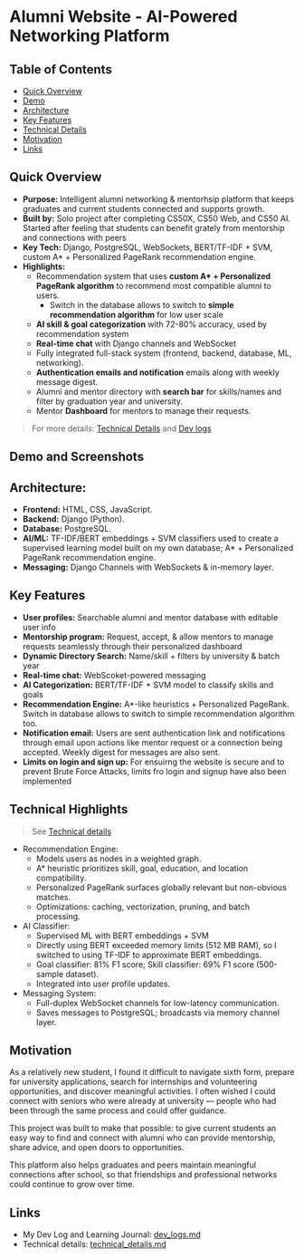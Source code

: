 # Alumni Website - AI-Powered Networking Platform
## Table of Contents
- [Quick Overview](#quick-overview)
- [Demo](#demo-and-screenshots)
- [Architecture](#architecture)
- [Key Features](#key-features)
- [Technical Details](#technical-highlights)
- [Motivation](#motivation)
- [Links](#links)
## Quick Overview
- **Purpose:** Intelligent alumni networking & mentorhsip platform that keeps graduates and current students connected and supports growth.
- **Built by:** Solo project after completing CS50X, CS50 Web, and CS50 AI. Started after feeling that students can benefit grately from mentorship and connections with peers
- **Key Tech:** Django, PostgreSQL, WebSockets, BERT/TF-IDF + SVM, custom A* + Personalized PageRank recommendation engine.
- **Highlights:**
    - Recommendation system that uses **custom A\* + Personalized PageRank algorithm** to recommend most compatible alumni to users.
        - Switch in the database allows to switch to **simple recommendation algorithm** for low user scale
    - **AI skill & goal categorization** with 72-80% accuracy, used by recommendation system
    - **Real-time chat** with Django channels and WebSocket
    - Fully integrated full-stack system (frontend, backend, database, ML, networking).
    - **Authentication emails and notification** emails along with weekly message digest.
    - Alumni and mentor directory with **search bar** for skills/names and filter by graduation year and university.
    - Mentor **Dashboard** for mentors to manage their requests.
>For more details: [Technical Details](docs/technical_details.md) and [Dev logs](docs/dev_logs.md)
## Demo and Screenshots
## Architecture:
- **Frontend:** HTML, CSS, JavaScript.
- **Backend:** Django (Python). 
- **Database:** PostgreSQL.
- **AI/ML:** TF-IDF/BERT embeddings + SVM classifiers used to create a supervised learning model built on my own database; A* + Personalized PageRank recommendation engine.
- **Messaging:** Django Channels with WebSockets & in-memory layer.
## Key Features
- **User profiles:** Searchable alumni and mentor database with editable user info
- **Mentorship program:** Request, accept, & allow mentors to manage requests seamlessly through their personalized dashboard
- **Dynamic Directory Search:** Name/skill + filters by university & batch year
- **Real-time chat:** WebScoket-powered messaging
- **AI Categorization:** BERT/TF-IDF + SVM model to classify skills and goals
- **Recommendation Engine:** A*-like heuristics + Personalized PageRank. Switch in database allows to switch to simple recommendation algorithm too.
- **Notification email:** Users are sent authentication link and notifications through email upon actions like mentor request or a connection being accepted. Weekly digest for messages are also sent.
- **Limits on login and sign up:** For ensuirng the website is secure and to prevent Brute Force Attacks, limits fro login and signup have also been implemented
## Technical Highlights
>See [Technical details](docs/technical_details.md)
- Recommendation Engine:
    - Models users as nodes in a weighted graph.
    - A* heuristic prioritizes skill, goal, education, and location compatibility.
    - Personalized PageRank surfaces globally relevant but non-obvious matches.
    - Optimizations: caching, vectorization, pruning, and batch processing.
- AI Classifier:
    - Supervised ML with BERT embeddings + SVM
    - Directly using BERT exceeded memory limits (512 MB RAM), so I switched to using TF-IDF to approximate BERT embeddings.
    - Goal classifier: 81% F1 score; Skill classifier: 69% F1 score (500-sample dataset).
    - Integrated into user profile updates.
- Messaging System:
    - Full-duplex WebSocket channels for low-latency communication.
    - Saves messages to PostgreSQL; broadcasts via memory channel layer.
## Motivation
As a relatively new student, I found it difficult to navigate sixth form, prepare for university applications, search for internships and volunteering opportunities, and discover meaningful activities. I often wished I could connect with seniors who were already at university — people who had been through the same process and could offer guidance.

This project was built to make that possible: to give current students an easy way to find and connect with alumni who can provide mentorship, share advice, and open doors to opportunities.

This platform also helps graduates and peers maintain meaningful connections after school, so that friendships and professional networks could continue to grow over time.
## Links
- My Dev Log and Learning Journal: [dev_logs.md](docs/dev_logs.md)
- Technical details: [technical_details.md](docs/technical_details.md)